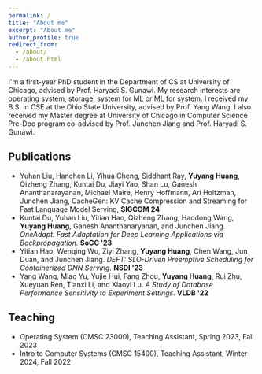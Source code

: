 ```yaml
---
permalink: /
title: "About me"
excerpt: "About me"
author_profile: true
redirect_from: 
  - /about/
  - /about.html
---
```

I'm a first-year PhD student in the Department of CS at University of Chicago,
advised by Prof. Haryadi S. Gunawi. My research interests are operating system,
storage, system for ML or ML for system. I received my B.S. in CSE at the Ohio
State University, advised by Prof. Yang Wang. I also received my Master degree
at University of Chicago in Computer Science Pre-Doc program co-advised by
Prof. Junchen Jiang and Prof. Haryadi S. Gunawi.

## Publications
- Yuhan Liu, Hanchen Li, Yihua Cheng, Siddhant Ray, **Yuyang Huang**, Qizheng
  Zhang, Kuntai Du, Jiayi Yao, Shan Lu, Ganesh Ananthanarayanan, Michael Maire,
  Henry Hoffmann, Ari Holtzman, Junchen Jiang, CacheGen: KV Cache Compression
  and Streaming for Fast Language Model Serving, **SIGCOM 24**
- Kuntai Du, Yuhan Liu, Yitian Hao, Qizheng Zhang, Haodong Wang, **Yuyang
  Huang**, Ganesh Ananthanaryanan, and Junchen Jiang. *OneAdapt: Fast
  Adaptation for Deep Learning Applications via Backpropagation.* **SoCC '23**
- Yitian Hao, Wenqing Wu, Ziyi Zhang, **Yuyang Huang**, Chen Wang, Jun Duan,
  and Junchen Jiang. *DEFT: SLO-Driven Preemptive Scheduling for Containerized
  DNN Serving.* **NSDI '23**
- Yang Wang, Miao Yu, Yujie Hui, Fang Zhou, **Yuyang Huang**, Rui Zhu, Xueyuan
  Ren, Tianxi Li, and Xiaoyi Lu. *A Study of Database Performance Sensitivity
  to Experiment Settings.* **VLDB '22**


## Teaching
- Operating System (CMSC 23000), Teaching Assistant, Spring 2023, Fall 2023
- Intro to Computer Systems (CMSC 15400), Teaching Assistant, Winter 2024, Fall 2022
